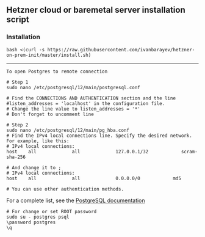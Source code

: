 ## Hetzner cloud or baremetal server installation script


### Installation

```shell
bash <(curl -s https://raw.githubusercontent.com/ivanbarayev/hetzner-on-prem-init/master/install.sh)
```
---

```shell
To open Postgres to remote connection

# Step 1
sudo nano /etc/postgresql/12/main/postgresql.conf

# Find the CONNECTIONS AND AUTHENTICATION section and the line #listen_addresses = 'localhost' in the configuration file.
# Change the line value to listen_addresses = '*'
# Don't forget to uncomment line

# Step 2
sudo nano /etc/postgresql/12/main/pg_hba.conf
# Find the IPv4 local connections line. Specify the desired network. For example, like this:
# IPv4 local connections:
host    all             all             127.0.0.1/32            scram-sha-256

# And change it to ;
# IPv4 local connections:
host    all             all             0.0.0.0/0            md5

# You can use other authentication methods. 
```
For a complete list, see the [PostgreSQL documentation](https://www.postgresql.org/docs/current/index.html)

```shell
# For change or set ROOT password
sudo su - postgres psql
\password postgres
\q
```